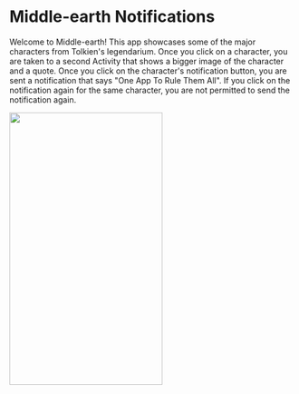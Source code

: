 # Middle-earth Notifications
Welcome to Middle-earth! This app showcases some of the major characters from Tolkien's legendarium. Once you click on a character, you are taken to a second Activity that shows a bigger image of the character and a quote. Once you click on the character's notification button, you are sent a notification that says "One App To Rule Them All". If you click on the notification again for the same character, you are not permitted to send the notification again.

<img src="https://github.com/evelynlucas/Middle-earth-Notifications/blob/master/middleearthgif.gif" width="270" height="480">
